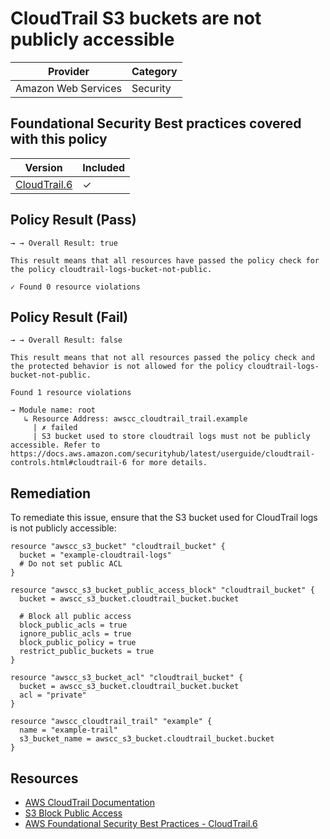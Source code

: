 # CloudTrail S3 buckets are not publicly accessible

| Provider            | Category |
|---------------------|----------|
| Amazon Web Services | Security |

## Foundational Security Best practices covered with this policy

| Version | Included |
|---------|----------|
| [CloudTrail.6](https://docs.aws.amazon.com/securityhub/latest/userguide/cloudtrail-controls.html#cloudtrail-6)   | &check;  |

## Policy Result (Pass)
```
→ → Overall Result: true

This result means that all resources have passed the policy check for the policy cloudtrail-logs-bucket-not-public.

✓ Found 0 resource violations
```

## Policy Result (Fail)
```
→ → Overall Result: false

This result means that not all resources passed the policy check and the protected behavior is not allowed for the policy cloudtrail-logs-bucket-not-public.

Found 1 resource violations

→ Module name: root
   ↳ Resource Address: awscc_cloudtrail_trail.example
     | ✗ failed
     | S3 bucket used to store cloudtrail logs must not be publicly accessible. Refer to https://docs.aws.amazon.com/securityhub/latest/userguide/cloudtrail-controls.html#cloudtrail-6 for more details.
```

## Remediation
To remediate this issue, ensure that the S3 bucket used for CloudTrail logs is not publicly accessible:

```hcl
resource "awscc_s3_bucket" "cloudtrail_bucket" {
  bucket = "example-cloudtrail-logs"
  # Do not set public ACL
}

resource "awscc_s3_bucket_public_access_block" "cloudtrail_bucket" {
  bucket = awscc_s3_bucket.cloudtrail_bucket.bucket
  
  # Block all public access
  block_public_acls = true
  ignore_public_acls = true
  block_public_policy = true
  restrict_public_buckets = true
}

resource "awscc_s3_bucket_acl" "cloudtrail_bucket" {
  bucket = awscc_s3_bucket.cloudtrail_bucket.bucket
  acl = "private"
}

resource "awscc_cloudtrail_trail" "example" {
  name = "example-trail"
  s3_bucket_name = awscc_s3_bucket.cloudtrail_bucket.bucket
}
```

## Resources
- [AWS CloudTrail Documentation](https://docs.aws.amazon.com/awscloudtrail/latest/userguide/cloudtrail-user-guide.html)
- [S3 Block Public Access](https://docs.aws.amazon.com/AmazonS3/latest/userguide/access-control-block-public-access.html)
- [AWS Foundational Security Best Practices - CloudTrail.6](https://docs.aws.amazon.com/securityhub/latest/userguide/cloudtrail-controls.html#cloudtrail-6)
